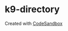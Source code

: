 # k9-directory

Created with [CodeSandbox](https://codesandbox.io/s/github/brighambandersen/k9-directory)
